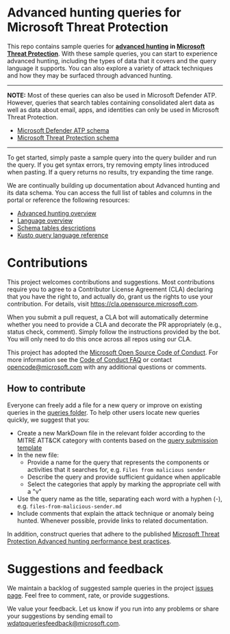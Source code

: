 
# Advanced hunting queries for Microsoft Threat Protection
This repo contains sample queries for **[advanced hunting](https://security.microsoft.com/hunting) in [Microsoft Threat Protection](https://aka.ms/mtp-docs)**. With these sample queries, you can start to experience advanced hunting, including the types of data that it covers and the query language it supports. You can also explore a variety of attack techniques and how they may be surfaced through advanced hunting.

---
**NOTE:** Most of these queries can also be used in Microsoft Defender ATP. However, queries that search tables containing consolidated alert data as well as data about email, apps, and identities can only be used in Microsoft Threat Protection.

- [Microsoft Defender ATP schema](https://docs.microsoft.com/windows/security/threat-protection/microsoft-defender-atp/advanced-hunting-schema-reference)
- [Microsoft Threat Protection schema](https://docs.microsoft.com/microsoft-365/security/mtp/advanced-hunting-schema-tables)
---

To get started, simply paste a sample query into the query builder and run the query. If you get syntax errors, try removing empty lines introduced when pasting. If a query returns no results, try expanding the time range. 

We are continually building up documentation about Advanced hunting and its data schema. You can access the full list of tables and columns in the portal or reference the following resources:

- [Advanced hunting overview](https://docs.microsoft.com/microsoft-365/security/mtp/advanced-hunting-overview)
- [Language overview](https://docs.microsoft.com/microsoft-365/security/mtp/advanced-hunting-query-language)
- [Schema tables descriptions](https://docs.microsoft.com/microsoft-365/security/mtp/advanced-hunting-schema-tables)
- [Kusto query language reference](https://docs.microsoft.com/azure/kusto/query/)

# Contributions

This project welcomes contributions and suggestions.  Most contributions require you to agree to a
Contributor License Agreement (CLA) declaring that you have the right to, and actually do, grant us
the rights to use your contribution. For details, visit https://cla.opensource.microsoft.com.

When you submit a pull request, a CLA bot will automatically determine whether you need to provide
a CLA and decorate the PR appropriately (e.g., status check, comment). Simply follow the instructions
provided by the bot. You will only need to do this once across all repos using our CLA.

This project has adopted the [Microsoft Open Source Code of Conduct](https://opensource.microsoft.com/codeofconduct/).
For more information see the [Code of Conduct FAQ](https://opensource.microsoft.com/codeofconduct/faq/) or
contact [opencode@microsoft.com](mailto:opencode@microsoft.com) with any additional questions or comments.

## How to contribute

Everyone can freely add a file for a new query or improve on existing queries in the [queries folder](https://github.com/microsoft/MTP-AHQ/tree/master/queries). To help other users locate new queries quickly, we suggest that you:

- Create a new MarkDown file in the relevant folder according to the MITRE ATT&CK category with contents based on the [query submission template](https://github.com/microsoft/Microsoft-threat-protection-Hunting-Queries/blob/master/00-query-submission-template.md)   
- In the new file:
    - Provide a name for the query that represents the components or activities that it searches for, e.g. `Files from malicious sender` 
    - Describe the query and provide sufficient guidance when applicable
    - Select the categories that apply by marking the appropriate cell with a "v"
- Use the query name as the title, separating each word with a hyphen (-), e.g. `files-from-malicious-sender.md`
- Include comments that explain the attack technique or anomaly being hunted. Whenever possible, provide links to related documentation.

In addition, construct queries that adhere to the published [Microsoft Threat Protection Advanced hunting performance best practices](https://docs.microsoft.com/en-us/microsoft-365/security/mtp/advanced-hunting-best-practices?view=o365-worldwide).

# Suggestions and feedback
We maintain a backlog of suggested sample queries in the project [issues page](https://github.com/microsoft/Microsoft-threat-protection-Hunting-Queries/issues). Feel free to comment, rate, or provide suggestions.

We value your feedback. Let us know if you run into any problems or share your suggestions by sending email to wdatpqueriesfeedback@microsoft.com.
